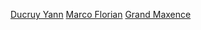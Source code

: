 [Ducruy Yann](mailto:yann.ducruy@etu.univ-grenoble-alpes.fr)
[Marco Florian](florian.marco@etu.univ-grenoble-alpes.fr)
[Grand Maxence](maxence.grand@etu.univ-grenoble-alpes.fr)